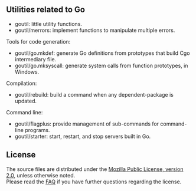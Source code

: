 ## Utilities related to Go

+ goutil: little utility functions.
+ goutil/merrors: implement functions to manipulate multiple errors.

Tools for code generation:

+ goutil/go.mkdef: generate Go definitions from prototypes that build Cgo intermediary file.
+ goutil/go.mksyscall: generate system calls from function prototypes, in Windows.

Compilation:

+ goutil/rebuild: build a command when any dependent-package is updated.

Command line:

+ goutil/flagplus: provide management of sub-commands for command-line programs.
+ goutil/starter: start, restart, and stop servers built in Go.

## License

The source files are distributed under the [Mozilla Public License, version 2.0](http://mozilla.org/MPL/2.0/),
unless otherwise noted.  
Please read the [FAQ](http://www.mozilla.org/MPL/2.0/FAQ.html)
if you have further questions regarding the license.
